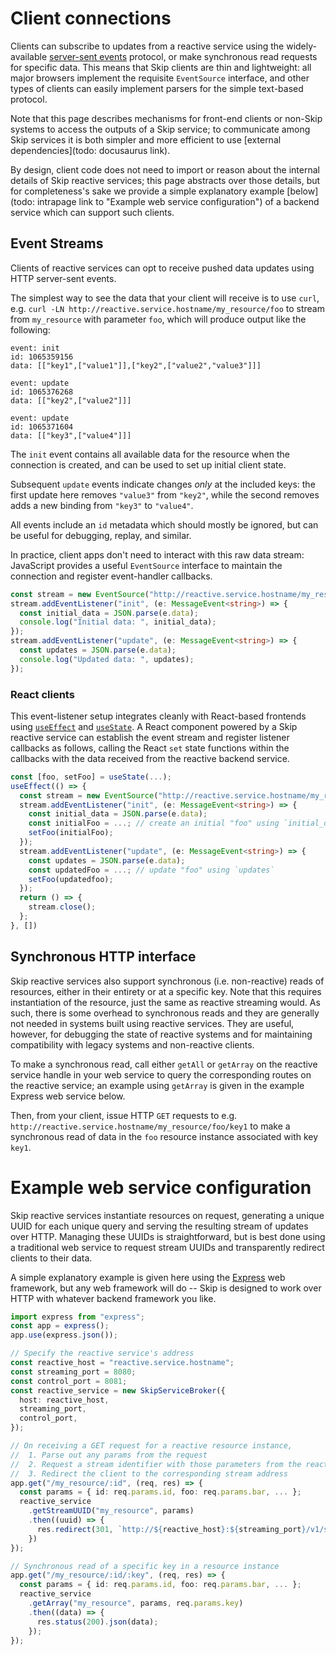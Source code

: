 # Client connections

Clients can subscribe to updates from a reactive service using the widely-available [server-sent events](https://developer.mozilla.org/en-US/docs/Web/API/Server-sent_events) protocol, or make synchronous read requests for specific data.
This means that Skip clients are thin and lightweight: all major browsers implement the requisite `EventSource` interface, and other types of clients can easily implement parsers for the simple text-based protocol.

Note that this page describes mechanisms for front-end clients or non-Skip systems to access the outputs of a Skip service; to communicate among Skip services it is both simpler and more efficient to use [external dependencies](todo: docusaurus link).

By design, client code does not need to import or reason about the internal details of Skip reactive services; this page abstracts over those details, but for completeness's sake we provide a simple explanatory example [below](todo: intrapage link to "Example web service configuration") of a backend service which can support such clients.

## Event Streams

Clients of reactive services can opt to receive pushed data updates using HTTP server-sent events.

The simplest way to see the data that your client will receive is to use `curl`, e.g. `curl -LN http://reactive.service.hostname/my_resource/foo` to stream from `my_resource` with parameter `foo`, which will produce output like the following:

```
event: init
id: 1065359156
data: [["key1",["value1"]],["key2",["value2","value3"]]]

event: update
id: 1065376268
data: [["key2",["value2"]]]

event: update
id: 1065371604
data: [["key3",["value4"]]]
```

The `init` event contains all available data for the resource when the connection is created, and can be used to set up initial client state.

Subsequent `update` events indicate changes _only_ at the included keys: the first update here removes `"value3"` from `"key2"`, while the second removes adds a new binding from `"key3"` to `"value4"`.

All events include an `id` metadata which should mostly be ignored, but can be useful for debugging, replay, and similar.

In practice, client apps don't need to interact with this raw data stream: JavaScript provides a useful `EventSource` interface to maintain the connection and register event-handler callbacks.

```typescript
const stream = new EventSource("http://reactive.service.hostname/my_resource/foo");
stream.addEventListener("init", (e: MessageEvent<string>) => {
  const initial_data = JSON.parse(e.data);
  console.log("Initial data: ", initial_data);
});
stream.addEventListener("update", (e: MessageEvent<string>) => {
  const updates = JSON.parse(e.data);
  console.log("Updated data: ", updates);
});
```

### React clients

This event-listener setup integrates cleanly with React-based frontends using [`useEffect`](https://react.dev/reference/react/useEffect) and [`useState`](https://react.dev/reference/react/useState).
A React component powered by a Skip reactive service can establish the event stream and register listener callbacks as follows, calling the React `set` state functions within the callbacks with the data received from the reactive backend service.

```typescript
const [foo, setFoo] = useState(...);
useEffect(() => {
  const stream = new EventSource("http://reactive.service.hostname/my_resource/foo");
  stream.addEventListener("init", (e: MessageEvent<string>) => {
    const initial_data = JSON.parse(e.data);
	const initialFoo = ...; // create an initial "foo" using `initial_data`
	setFoo(initialFoo);
  });
  stream.addEventListener("update", (e: MessageEvent<string>) => {
    const updates = JSON.parse(e.data);
	const updatedFoo = ...; // update "foo" using `updates`
	setFoo(updatedfoo);
  });
  return () => {
    stream.close();
  };
}, [])
```

## Synchronous HTTP interface

Skip reactive services also support synchronous (i.e. non-reactive) reads of resources, either in their entirety or at a specific key.
Note that this requires instantiation of the resource, just the same as reactive streaming would.
As such, there is some overhead to synchronous reads and they are generally not needed in systems built using reactive services.
They are useful, however, for debugging the state of reactive systems and for maintaining compatibility with legacy systems and non-reactive clients.

To make a synchronous read, call either `getAll` or `getArray` on the reactive service handle in your web service to query the corresponding routes on the reactive service; an example using `getArray` is given in the example Express web service below.

Then, from your client, issue HTTP `GET` requests to e.g. `http://reactive.service.hostname/my_resource/foo/key1` to make a synchronous read of data in the `foo` resource instance associated with key `key1`.

# Example web service configuration

Skip reactive services instantiate resources on request, generating a unique UUID for each unique query and serving the resulting stream of updates over HTTP.
Managing these UUIDs is straightforward, but is best done using a traditional web service to request stream UUIDs and transparently redirect clients to their data.

A simple explanatory example is given here using the [Express](https://expressjs.com) web framework, but any web framework will do -- Skip is designed to work over HTTP with whatever backend framework you like.

```typescript
import express from "express";
const app = express();
app.use(express.json());

// Specify the reactive service's address
const reactive_host = "reactive.service.hostname";
const streaming_port = 8080;
const control_port = 8081;
const reactive_service = new SkipServiceBroker({
  host: reactive_host,
  streaming_port,
  control_port,
});

// On receiving a GET request for a reactive resource instance,
//  1. Parse out any params from the request
//  2. Request a stream identifier with those parameters from the reactive service
//  3. Redirect the client to the corresponding stream address
app.get("/my_resource/:id", (req, res) => {
  const params = { id: req.params.id, foo: req.params.bar, ... };
  reactive_service
    .getStreamUUID("my_resource", params)
    .then((uuid) => {
      res.redirect(301, `http://${reactive_host}:${streaming_port}/v1/streams/${uuid}`);
    })
});

// Synchronous read of a specific key in a resource instance
app.get("/my_resource/:id/:key", (req, res) => {
  const params = { id: req.params.id, foo: req.params.bar, ... };
  reactive_service
    .getArray("my_resource", params, req.params.key)
    .then((data) => {
      res.status(200).json(data);
    });
});
```
